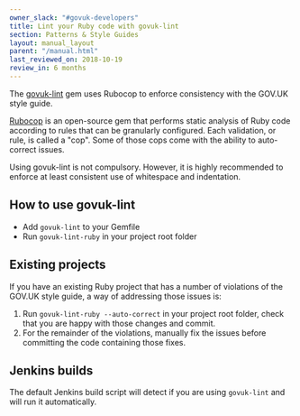 ```yaml
---
owner_slack: "#govuk-developers"
title: Lint your Ruby code with govuk-lint
section: Patterns & Style Guides
layout: manual_layout
parent: "/manual.html"
last_reviewed_on: 2018-10-19
review_in: 6 months
---
```


The [govuk-lint](https://github.com/alphagov/govuk-lint) gem uses Rubocop to enforce consistency with the GOV.UK style guide.

[Rubocop](https://github.com/bbatsov/rubocop) is an open-source gem that performs static analysis of Ruby code according to rules that can be granularly configured. Each validation, or rule, is called a "cop". Some of those cops come with the ability to auto-correct issues.

Using govuk-lint is not compulsory. However, it is highly recommended to enforce at least consistent use of whitespace and indentation.

## How to use govuk-lint

- Add `govuk-lint` to your Gemfile
- Run `govuk-lint-ruby` in your project root folder

## Existing projects

If you have an existing Ruby project that has a number of violations of the GOV.UK style guide, a way of addressing those issues is:

1. Run `govuk-lint-ruby --auto-correct` in your project root folder, check that you are happy with those changes and commit.
2. For the remainder of the violations, manually fix the issues before committing the code containing those fixes.

## Jenkins builds

The default Jenkins build script will detect if you are using `govuk-lint` and will run it automatically.
